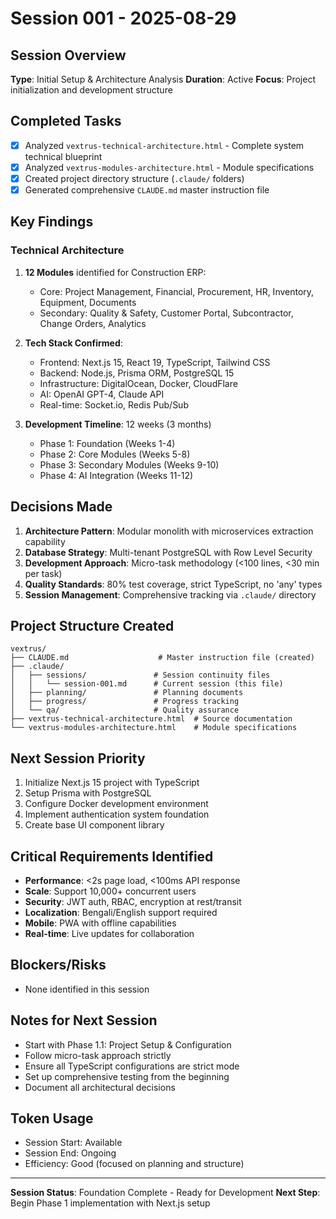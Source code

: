 # Session 001 - 2025-08-29

## Session Overview
**Type**: Initial Setup & Architecture Analysis
**Duration**: Active
**Focus**: Project initialization and development structure

## Completed Tasks
- [x] Analyzed `vextrus-technical-architecture.html` - Complete system technical blueprint
- [x] Analyzed `vextrus-modules-architecture.html` - Module specifications
- [x] Created project directory structure (`.claude/` folders)
- [x] Generated comprehensive `CLAUDE.md` master instruction file

## Key Findings

### Technical Architecture
1. **12 Modules** identified for Construction ERP:
   - Core: Project Management, Financial, Procurement, HR, Inventory, Equipment, Documents
   - Secondary: Quality & Safety, Customer Portal, Subcontractor, Change Orders, Analytics
   
2. **Tech Stack Confirmed**:
   - Frontend: Next.js 15, React 19, TypeScript, Tailwind CSS
   - Backend: Node.js, Prisma ORM, PostgreSQL 15
   - Infrastructure: DigitalOcean, Docker, CloudFlare
   - AI: OpenAI GPT-4, Claude API
   - Real-time: Socket.io, Redis Pub/Sub

3. **Development Timeline**: 12 weeks (3 months)
   - Phase 1: Foundation (Weeks 1-4)
   - Phase 2: Core Modules (Weeks 5-8)
   - Phase 3: Secondary Modules (Weeks 9-10)
   - Phase 4: AI Integration (Weeks 11-12)

## Decisions Made
1. **Architecture Pattern**: Modular monolith with microservices extraction capability
2. **Database Strategy**: Multi-tenant PostgreSQL with Row Level Security
3. **Development Approach**: Micro-task methodology (<100 lines, <30 min per task)
4. **Quality Standards**: 80% test coverage, strict TypeScript, no 'any' types
5. **Session Management**: Comprehensive tracking via `.claude/` directory

## Project Structure Created
```
vextrus/
├── CLAUDE.md                    # Master instruction file (created)
├── .claude/
│   ├── sessions/               # Session continuity files
│   │   └── session-001.md      # Current session (this file)
│   ├── planning/               # Planning documents
│   ├── progress/               # Progress tracking
│   └── qa/                     # Quality assurance
├── vextrus-technical-architecture.html  # Source documentation
└── vextrus-modules-architecture.html    # Module specifications
```

## Next Session Priority
1. Initialize Next.js 15 project with TypeScript
2. Setup Prisma with PostgreSQL
3. Configure Docker development environment
4. Implement authentication system foundation
5. Create base UI component library

## Critical Requirements Identified
- **Performance**: <2s page load, <100ms API response
- **Scale**: Support 10,000+ concurrent users
- **Security**: JWT auth, RBAC, encryption at rest/transit
- **Localization**: Bengali/English support required
- **Mobile**: PWA with offline capabilities
- **Real-time**: Live updates for collaboration

## Blockers/Risks
- None identified in this session

## Notes for Next Session
- Start with Phase 1.1: Project Setup & Configuration
- Follow micro-task approach strictly
- Ensure all TypeScript configurations are strict mode
- Set up comprehensive testing from the beginning
- Document all architectural decisions

## Token Usage
- Session Start: Available
- Session End: Ongoing
- Efficiency: Good (focused on planning and structure)

---

**Session Status**: Foundation Complete - Ready for Development
**Next Step**: Begin Phase 1 implementation with Next.js setup